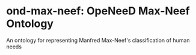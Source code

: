 # ond-max-neef: OpeNeeD Max-Neef Ontology
An ontology for representing Manfred Max-Neef's classification of human needs
